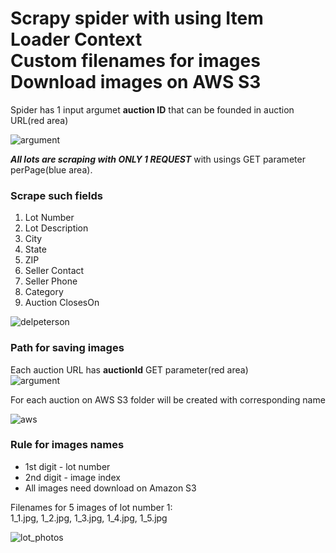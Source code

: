 # Scrapy spider with using Item Loader Context<br/>Custom filenames for images<br/>Download images on AWS S3

Spider has 1 input argumet **auction ID** that can be founded in auction URL(red area)

![argument](https://i.imgur.com/kMp4Rl7.jpg)

**_All lots are scraping with ONLY 1 REQUEST_** with usings GET parameter perPage(blue area).

### Scrape such fields
1. Lot Number
2. Lot Description
3. City
4. State
5. ZIP
6. Seller Contact
7. Seller Phone
8. Category
9. Auction ClosesOn

![delpeterson](https://i.imgur.com/xvwiymn.png)

### Path for saving images
Each auction URL has **auctionId** GET parameter(red area)  
![argument](https://i.imgur.com/m0bvkQo.jpg)

For each auction on AWS S3 folder will be created with corresponding name

![aws](https://i.imgur.com/gHsGHVz.jpg)

### Rule for images names
* 1st digit - lot number
* 2nd digit - image index
* All images need download on Amazon S3

Filenames for 5 images of lot number 1:  
1_1.jpg, 1_2.jpg, 1_3.jpg, 1_4.jpg, 1_5.jpg

![lot_photos](https://i.imgur.com/pp6DLUb.jpg)

